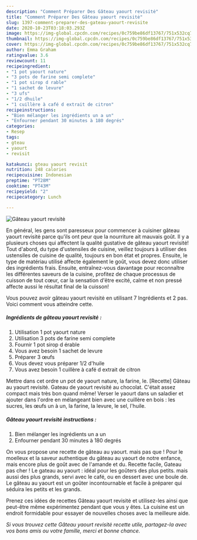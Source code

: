 ```yaml
---
description: "Comment Préparer Des Gâteau yaourt revisitė"
title: "Comment Préparer Des Gâteau yaourt revisitė"
slug: 1397-comment-preparer-des-gateau-yaourt-revisite
date: 2020-10-23T03:18:03.293Z
image: https://img-global.cpcdn.com/recipes/0c759be86df13767/751x532cq70/gateau-yaourt-revisite-photo-principale-de-la-recette.jpg
thumbnail: https://img-global.cpcdn.com/recipes/0c759be86df13767/751x532cq70/gateau-yaourt-revisite-photo-principale-de-la-recette.jpg
cover: https://img-global.cpcdn.com/recipes/0c759be86df13767/751x532cq70/gateau-yaourt-revisite-photo-principale-de-la-recette.jpg
author: Emma Graham
ratingvalue: 3.6
reviewcount: 11
recipeingredient:
- "1 pot yaourt nature"
- "3 pots de farine semi complete"
- "1 pot sirop d rable"
- "1 sachet de levure"
- "3 ufs"
- "1/2 dhuile"
- "1 cuillère à café d extrait de citron"
recipeinstructions:
- "Bien mélanger les ingrédients un a un"
- "Enfourner pendant 30 minutes à 180 degrés"
categories:
- Resep
tags:
- gteau
- yaourt
- revisit

katakunci: gteau yaourt revisit 
nutrition: 248 calories
recipecuisine: Indonesian
preptime: "PT28M"
cooktime: "PT43M"
recipeyield: "2"
recipecategory: Lunch

---
```



![Gâteau yaourt revisitė](https://img-global.cpcdn.com/recipes/0c759be86df13767/751x532cq70/gateau-yaourt-revisite-photo-principale-de-la-recette.jpg)

En général, les gens sont paresseux pour commencer à cuisiner gâteau yaourt revisitė parce qu'ils ont peur que la nourriture ait mauvais goût. Il y a plusieurs choses qui affectent la qualité gustative de gâteau yaourt revisitė! Tout d'abord, du type d'ustensiles de cuisine, veillez toujours à utiliser des ustensiles de cuisine de qualité, toujours en bon état et propres. Ensuite, le type de matériau utilisé affecte également le goût, vous devez donc utiliser des ingrédients frais. Ensuite, entraînez-vous davantage pour reconnaître les différentes saveurs de la cuisine, profitez de chaque processus de cuisson de tout cœur, car la sensation d'être excité, calme et non pressé affecte aussi le résultat final de la cuisson!

<!--inarticleads1-->

Vous pouvez avoir gâteau yaourt revisitė en utilisant 7 Ingrédients et 2 pas. Voici comment vous atteindre cette.

##### Ingrédients de gâteau yaourt revisitė :

1. Utilisation 1 pot yaourt nature
1. Utilisation 3 pots de farine semi complete
1. Fournir 1 pot sirop d érable
1. Vous avez besoin 1 sachet de levure
1. Préparer 3 œufs
1. Vous devez vous préparer 1/2 d&#39;huile
1. Vous avez besoin 1 cuillère à café d extrait de citron


Mettre dans cet ordre un pot de yaourt nature, la farine, le. [Recette] Gâteau au yaourt revisité. Gateau de yaourt revisité au chocolat. C&#39;était assez compact mais très bon quand même! Verser le yaourt dans un saladier et ajouter dans l&#39;ordre en mélangeant bien avec une cuillère en bois : les sucres, les œufs un à un, la farine, la levure, le sel, l&#39;huile. 

<!--inarticleads2-->

##### Gâteau yaourt revisitė instructions :

1. Bien mélanger les ingrédients un a un
1. Enfourner pendant 30 minutes à 180 degrés


On vous propose une recette de gâteau au yaourt. mais pas que ! Pour le moelleux et la saveur authentique du gâteau au yaourt de notre enfance, mais encore plus de goût avec de l&#39;amande et du. Recette facile, Gateau pas cher ! Le gateau au yaourt : idéal pour les goûters des plus petits. mais aussi des plus grands, servi avec le café, ou en dessert avec une boule de. Le gâteau au yaourt est un goûter incontournable et facile à préparer qui séduira les petits et les grands. 

<!--inarticleads1-->

<p>
Prenez ces idées de recettes Gâteau yaourt revisitė et utilisez-les ainsi que peut-être même expérimentez pendant que vous y êtes. La cuisine est un endroit formidable pour essayer de nouvelles choses avec la meilleure aide.
</p>

<p>
<i>Si vous trouvez cette Gâteau yaourt revisitė recette utile, partagez-la avec vos bons amis ou votre famille, merci et bonne chance.</i>
</p>
